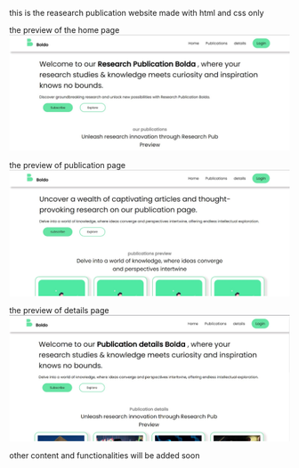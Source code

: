 this is the reasearch publication website made with html and css only

the preview of the home page
!["home page"](./public/boldo.jpg)

the preview of publication page
!["publication page"](./public/boldo2.jpg)

the preview of details page
!["publication page"](./public/boldo3.jpg)

other content and functionalities will be added soon